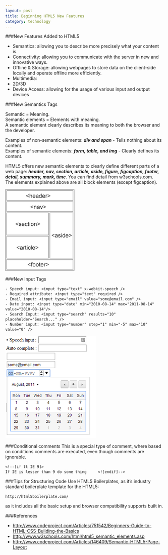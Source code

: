 ```yaml
---
layout: post
title: Beginning HTML5 New Features
category: technology
---
```

###New Features Added to HTML5

- Semantics: allowing you to describe more precisely what your content is.
- Connectivity: allowing you to communicate with the server in new and innovative ways.
- Offline & Storage: allowing webpages to store data on the client-side locally and operate offline more efficiently.
- Multimedia:
- 2D/3D
- Device Access: allowing for the usage of various input and output devices

###New Semantics Tags
	
Semantic = Meaning.   
Semantic elements = Elements with meaning.   
A semantic element clearly describes its meaning to both the browser and the developer.

Examples of non-semantic elements: ***div and span*** - Tells nothing about its content.   
Examples of semantic elements: ***form, table, and img*** - Clearly defines its content.

HTML5 offers new semantic elements to clearly define different parts of a web page: ***header, nav, section, article, aside, figure, figcaption, footer, detail, summary, mark, time***. You can find detail from w3schools.com.   
The elements explained above are all block elements (except figcaption).

![HTML Semantic Tags](/img/posts/140826-sem-elements.gif)

###New Input Tags

	- Speech input: <input type="text" x-webkit-speech />
	- Required attribute: <input type="text" required />
	- Email input: <input type="email" value="some@email.com" />
	- Date input: <input type="date" min="2010-08-14" max="2011-08-14" value="2010-08-14"/>
	- Search Input: <input type="search" results="10" placeholder="Search..." />
	- Number input: <input type="number" step="1" min="-5" max="10" value="0" />

![HTML Input Tags](/img/posts/140826-input-tag.png)

###Conditional comments
This is a special type of comment, where based on conditions comments are executed, even though comments are ignorable.

	<!--[if lt IE 9]>
 	If IE is lesser than 9 do some thing     <![endif]-->

###Tips for Structuring Code
Use HTML5 Boilerplates, as it’s industry standard boilerplate template for the HTML5: 
	
	http://html5boilerplate.com/

as it includes all the basic setup and browser compatibility supports built in. 

###References

- http://www.codeproject.com/Articles/751542/Beginners-Guide-to-HTML-CSS-Building-the-Basics
- http://www.w3schools.com/html/html5_semantic_elements.asp
- http://www.codeproject.com/Articles/146409/Semantic-HTML5-Page-Layout